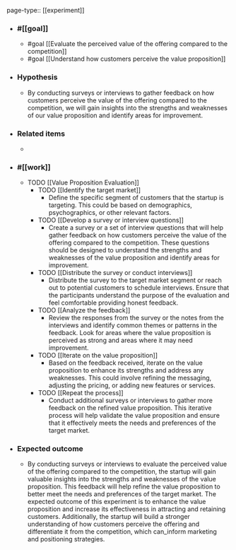 page-type:: [[experiment]]



  - ### #[[goal]]
    - #goal [[Evaluate the perceived value of the offering compared to the competition]]
    - #goal [[Understand how customers perceive the value proposition]]
  - ### Hypothesis
    - By conducting surveys or interviews to gather feedback on how customers perceive the value of the offering compared to the competition, we will gain insights into the strengths and weaknesses of our value proposition and identify areas for improvement.
  - ### Related items
    - 
  - ### #[[work]]
    - TODO [[Value Proposition Evaluation]]
      - TODO [[Identify the target market]]
        - Define the specific segment of customers that the startup is targeting. This could be based on demographics, psychographics, or other relevant factors.
      - TODO [[Develop a survey or interview questions]]
        - Create a survey or a set of interview questions that will help gather feedback on how customers perceive the value of the offering compared to the competition. These questions should be designed to understand the strengths and weaknesses of the value proposition and identify areas for improvement.
      - TODO [[Distribute the survey or conduct interviews]]
        - Distribute the survey to the target market segment or reach out to potential customers to schedule interviews. Ensure that the participants understand the purpose of the evaluation and feel comfortable providing honest feedback.
      - TODO [[Analyze the feedback]]
        - Review the responses from the survey or the notes from the interviews and identify common themes or patterns in the feedback. Look for areas where the value proposition is perceived as strong and areas where it may need improvement.
      - TODO [[Iterate on the value proposition]]
        - Based on the feedback received, iterate on the value proposition to enhance its strengths and address any weaknesses. This could involve refining the messaging, adjusting the pricing, or adding new features or services.
      - TODO [[Repeat the process]]
        - Conduct additional surveys or interviews to gather more feedback on the refined value proposition. This iterative process will help validate the value proposition and ensure that it effectively meets the needs and preferences of the target market.
  - ### Expected outcome
    - By conducting surveys or interviews to evaluate the perceived value of the offering compared to the competition, the startup will gain valuable insights into the strengths and weaknesses of the value proposition. This feedback will help refine the value proposition to better meet the needs and preferences of the target market. The expected outcome of this experiment is to enhance the value proposition and increase its effectiveness in attracting and retaining customers. Additionally, the startup will build a stronger understanding of how customers perceive the offering and differentiate it from the competition, which can_inform marketing and positioning strategies.

